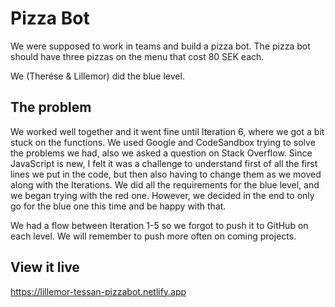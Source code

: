 # Pizza Bot

We were supposed to work in teams and build a pizza bot. The pizza bot should have three pizzas on the menu that cost 80 SEK each. 

We (Therése & Lillemor) did the blue level.

## The problem

We worked well together and it went fine until Iteration 6, where we got a bit stuck on the functions. We used Google and CodeSandbox trying to solve the problems we had, also we asked a question on Stack Overflow. Since JavaScript is new, I felt it was a challenge to understand first of all the first lines we put in the code, but then also having to change them as we moved along with the Iterations. We did all the requirements for the blue level, and we began trying with the red one. However, we decided in the end to only go for the blue one this time and be happy with that.

We had a flow between Iteration 1-5 so we forgot to push it to GitHub on each level. We will remember to push more often on coming projects.

## View it live

https://lillemor-tessan-pizzabot.netlify.app

